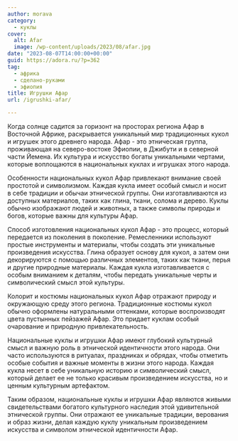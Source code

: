 ```yaml
---
author: morava
category:
  - куклы
cover:
  alt: Afar
  image: /wp-content/uploads/2023/08/afar.jpg
date: "2023-08-07T14:00:00+00:00"
guid: https://adora.ru/?p=362
tag:
  - африка
  - сделано-руками
  - эфиопия
title: Игрушки Афар
url: /igrushki-afar/

---
```

Когда солнце садится за горизонт на просторах региона Афар в Восточной Африке, раскрывается уникальный мир традиционных кукол и игрушек этого древнего народа. Афар \- это этническая группа, проживающая на северо-востоке Эфиопии, в Джибути и в северной части Йемена. Их культура и искусство богаты уникальными чертами, которые воплощаются в национальных куклах и игрушках этого народа.

Особенности национальных кукол Афар привлекают внимание своей простотой и символизмом. Каждая кукла имеет особый смысл и носит в себе традиции и обычаи этнической группы. Они изготавливаются из доступных материалов, таких как глина, ткани, солома и дерево. Куклы обычно изображают людей и животных, а также символы природы и богов, которые важны для культуры Афар.

Способ изготовления национальных кукол Афар \- это процесс, который передается из поколения в поколение. Ремесленники используют простые инструменты и материалы, чтобы создать эти уникальные произведения искусства. Глина образует основу для кукол, а затем они декорируются с помощью различных элементов, таких как ткани, перья и другие природные материалы. Каждая кукла изготавливается с особым вниманием к деталям, чтобы передать уникальные черты и символический смысл этой культуры.

Колорит и костюмы национальных кукол Афар отражают природу и окружающую среду этого региона. Традиционные костюмы кукол обычно оформлены натуральными оттенками, которые воспроизводят цвета пустынных пейзажей Афар. Это придает куклам особый очарование и природную привлекательность.

Национальные куклы и игрушки Афар имеют глубокий культурный смысл и важную роль в этнической идентичности этого народа. Они часто используются в ритуалах, праздниках и обрядах, чтобы отметить особые события и важные моменты в жизни этого народа. Каждая кукла несет в себе уникальную историю и символический смысл, который делает ее не только красивым произведением искусства, но и ценным культурным артефактом.

Таким образом, национальные куклы и игрушки Афар являются живыми свидетельствами богатого культурного наследия этой удивительной этнической группы. Они отражают ее уникальные традиции, верования и образ жизни, делая каждую куклу уникальным произведением искусства и символом этнической идентичности Афар.
